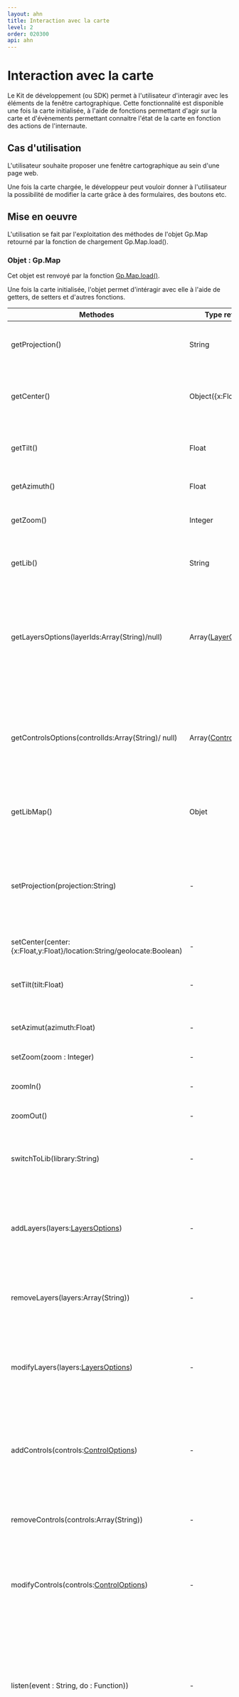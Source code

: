 ```yaml
---
layout: ahn
title: Interaction avec la carte
level: 2
order: 020300
api: ahn
---
```

# Interaction avec la carte

Le Kit de développement (ou SDK) permet à l'utilisateur d'interagir avec les éléments de la fenêtre cartographique. Cette fonctionnalité est disponible une fois la carte initialisée, à l'aide de fonctions permettant d'agir sur la carte et d'évènements permettant connaitre l'état de la carte en fonction des actions de l'internaute.

## Cas d'utilisation

L'utilisateur souhaite proposer une fenêtre cartographique au sein d'une page web.

Une fois la carte chargée, le développeur peut vouloir donner à l'utilisateur la possibilité de modifier la carte grâce à des formulaires, des boutons etc.

## Mise en oeuvre

L'utilisation se fait par l'exploitation des méthodes de l'objet Gp.Map retourné par la fonction de chargement Gp.Map.load().

### Objet : Gp.Map

Cet objet est renvoyé par la fonction [Gp.Map.load()](./dd_initialisation-carte.html#gpMapLoad).

Une fois la carte initialisée, l'objet permet d'intéragir avec elle à l'aide de getters, de setters et d'autres fonctions.

Methodes | Type retourné | Valeur
-|-|-|
getProjection() | String | Retourne le code de la projection courante de la carte.
getCenter() | Object({x:Float,y:Float}) | Retourne les coordonnées du centre de la carte dans la projection courante.
getTilt() | Float | Retourne l'inclinaison de la caméra (uniquement 3d).
getAzimuth() | Float | Retourne l'azimut courant de la carte.
getZoom() | Integer | Retourne le niveau de zoom courant de la carte.
getLib() | String | Retourne le nom de la bibliothèque cartographique utilisée.
getLayersOptions(layerIds:Array(String)/null) | Array([LayerOptions](dd_initialisation-carte.html#layerOptions)) | Retourne les options de la couche si un identifiant est passé en entrée de la fonction. Sinon, retourne les options de toutes les couches de la carte.
getControlsOptions(controlIds:Array(String)/ null) | Array([ControlOptions](dd_initialisation-carte.html#controlOptions)) | Retourne les options du contrôle si un nom est passé en entrée de la fonction. Sinon, retourne les options de toutes les contrôles de la carte.
getLibMap() | Objet | Retourne l'objet "carte" de la bibliothèque cartographique sous-jacente.
setProjection(projection:String) |  - | Définit la projection de la carte. Si certaines couches ne sont pas compatibles avec la nouvelle projection, elles ne seront pas affichées.
setCenter(center: {x:Float,y:Float}/location:String/geolocate:Boolean) | - | Définit le centre de la carte. 
setTilt(tilt:Float) | - | Définit l'inclinaison de la caméra en degrés (uniquement en 3d).
setAzimut(azimuth:Float) | - | Définit l'azimuth de la carte en degrés.
setZoom(zoom : Integer) | - | Définit le niveau de zoom de la carte.
zoomIn() | - | Incrémente le niveau de zoom de la carte de 1.
zoomOut() | - | Décrémente le niveau de zoom de la carte de 1.
switchToLib(library:String) | - | Définit la bibliothèque utilisée pour la construction de la fenêtre cartographique.
addLayers(layers:[LayersOptions](dd_initialisation-carte.html#layersOptions)) | - | Ajoute les couches listées dans la carte. Les propriétés de l'objet LayersOptions sont décrites dans le chapitre précédent.
removeLayers(layers:Array(String)) | - | Supprime de la carte les couches dont les identifiants font partie de la liste.
modifyLayers(layers:[LayersOptions](dd_initialisation-carte.html#layersOptions)) | - | Modifie les couches listées dans la carte. Les propriétés de l'objet LayersOptions sont décrites dans le chapitre précédent.
addControls(controls:[ControlOptions](dd_initialisation-carte.html#controlsOptions)) | - | Ajoute les outils listés dans la carte. Les propriétés de l'objet ControlOptions sont décrites dans le chapitre précédent.
removeControls(controls:Array(String)) | - | Supprime de la carte les couches dont les noms font partie de la liste.
modifyControls(controls:[ControlOptions](dd_initialisation-carte.html#controlsOptions)) | - | Modifie les outils listés. Les propriétés de l'object ControlsOptions sont décrite dans le chapitre précédent.
<a name="gpMapListen"></a>listen(event : String, do : Function)) | - | Associe un traitement (fonction "do") à la réception de l'événemment "event". La liste des événements auxquels la fonction peut s'abonner est donnée [ci-dessous](#evenements).
forget(event : String ; do : Function) | - | Annule l'association du traitement "do" à l'événement "event".


### <a name="evenements"></a>Evénements

[La méthode listen de l'objet Gp.Map](#gpMapListen) permet de s'abonner à divers événements transmis par l'API HAut Niveau. Chaque événement est accompagné d'un ensemble de propriétés passées en paramètre de la fonction d'écoute.

Nom de l'événement | Propriétés | Valeur
-|-|-|
mapLoaded | map:Gp.Map | déclenché une fois la carte chargée.
mapFailure | error:String | déclenché en cas d'échec de Gp.Map.load().
mapGeolocated | center:{x:Float,y:Float} | déclenché une fois le centrage par géolocalisation effectué.
mapLocated | center:{x:Float,y:Float} | déclenché une fois le centrage par Géocodage effectué.
mapConfigured | config:[Gp.Config](../bibacces/dd_services_autoconf.html) | déclenché une fois l'appel à l'autoconfiguration effectué.
centerChanged | center:{x:Float,y:Float} | déclenché au changement de centre de la carte. La fonction propose en entrée les nouvelles coordonnées du centre.
zoomChanged | zoom:Integer | déclenché au changement de zoom de la carte. La fonction propose en entrée le nouveau niveau de zoom.
azimuthChanged | azimuth:Number | déclenché au changement d'azimuth de la carte. La fonction propose en entrée la nouvelle inclinaison en degrés décimaux.
tiltChanged | tilt:Number | déclenché au changement de cap de la carte 3d. La fonction propose en entrée le nouveau cap en degrés décimaux.
projectionChanged | projection:String | déclenché au changement de projection de la carte. La fonction propose en entrée la nouvelle projection.
layerChanged | layerOptions:[LayerOptions](dd_initialisation-carte.html#layerOptions) | déclenché au changement d'une couche de la carte. La fonction propose en entrée les paramètres de la couche modifiée.
controlChanged | controlOptions: [ControlOptions](dd_initialisation-carte.html#controlOptions) | déclenché au changement d'un outil de la carte. La fonction propose en entrée les paramètres de l'outil modifié.

